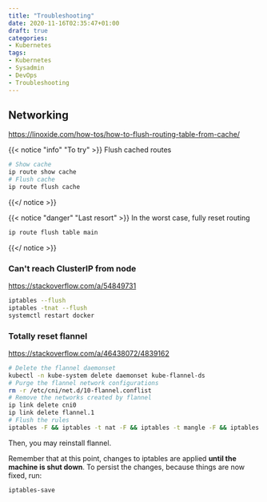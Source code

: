 ```yaml
---
title: "Troubleshooting"
date: 2020-11-16T02:35:47+01:00
draft: true
categories:
- Kubernetes
tags:
- Kubernetes
- Sysadmin
- DevOps
- Troubleshooting
---
```


## Networking

https://linoxide.com/how-tos/how-to-flush-routing-table-from-cache/

{{< notice "info" "To try" >}}
Flush cached routes

```sh
# Show cache
ip route show cache
# Flush cache
ip route flush cache
```
{{</ notice >}}

{{< notice "danger" "Last resort" >}}
In the worst case, fully reset routing

```sh
ip route flush table main
```
{{</ notice >}}

### Can't reach ClusterIP from node 

https://stackoverflow.com/a/54849731

```sh
iptables --flush
iptables -tnat --flush
systemctl restart docker
```

### Totally reset flannel

https://stackoverflow.com/a/46438072/4839162

```sh
# Delete the flannel daemonset
kubectl -n kube-system delete daemonset kube-flannel-ds
# Purge the flannel network configurations
rm -r /etc/cni/net.d/10-flannel.conflist
# Remove the networks created by flannel
ip link delete cni0
ip link delete flannel.1
# Flush the rules
iptables -F && iptables -t nat -F && iptables -t mangle -F && iptables -X
```

Then, you may reinstall flannel.

Remember that at this point, changes to iptables are applied **until the machine is shut down**. To persist the changes, because things are now fixed, run:

```sh
iptables-save
```

